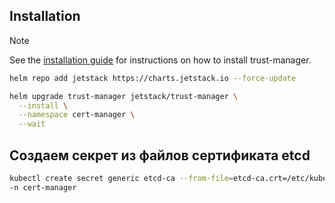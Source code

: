## Installation

>[!Note]
>See the [installation guide](https://cert-manager.io/docs/trust/trust-manager/installation/) for instructions on how to install trust-manager.


```bash
helm repo add jetstack https://charts.jetstack.io --force-update
```

```bash
helm upgrade trust-manager jetstack/trust-manager \
  --install \
  --namespace cert-manager \
  --wait
```

## Создаем секрет из файлов сертификата etcd
```bash
kubectl create secret generic etcd-ca --from-file=etcd-ca.crt=/etc/kubernetes/pki/etcd/ca.crt -n cert-manager
-n cert-manager
```